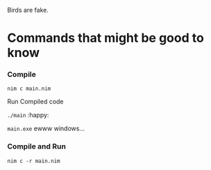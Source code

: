 Birds are fake.

# Commands that might be good to know

### Compile

`nim c main.nim`

Run Compiled code

`./main` :happy:

`main.exe` ewww windows...


### Compile and Run

`nim c -r main.nim`

